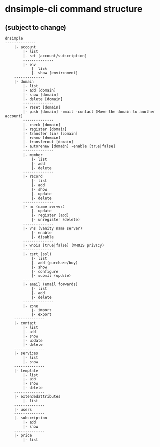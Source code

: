 # dnsimple-cli command structure
## (subject to change)

    dnsimple
    --------------
        |- account
            |- list
            |- set [account/subscription]
            --------------
            |- env
                |- list
                |- show [environment]
        --------------
    	|- domain
    		|- list
    		|- add [domain]
    		|- show [domain]
    		|- delete [domain]
    		--------------
    		|- reset [domain]
    		|- push [domain] -email -contact (Move the domain to another account)
    		--------------
    		|- check [domain]
    		|- register [domain]
    		|- transfer (in) [domain]
    		|- renew [domain]
    		|- transferout [domain]
    		|- autorenew [domain] -enable [true|false]
    		--------------
    		|- member
    			|- list
    			|- add
    			|- delete
    		--------------
    		|- record
    			|- list
    			|- add
    			|- show
    			|- update
    			|- delete
    		--------------
    		|- ns (name server)
    			|- update
    			|- register (add)
    			|- unregister (delete)
    		--------------
    		|- vns (vanity name server)
    			|- enable
    			|- disable
    		--------------
    		|- whois [true|false] (WHOIS privacy)
    		--------------
    		|- cert (ssl)
    			|- list
    			|- add (purchase/buy)
    			|- show
    			|- configure
    			|- submit (update)
    		--------------
    		|- email (email forwards)
    			|- list
    			|- add
    			|- delete
    		--------------
    		|- zone
    			|- import
    			|- export
    	--------------
    	|- contact
    		|- list
    		|- add
    		|- show
    		|- update
    		|- delete
    	--------------
    	|- services
    		|- list
    		|- show
    	--------------
    	|- template
    		|- list
    		|- add
    		|- show
    		|- delete
    	--------------
    	|- extendedattributes
    		|- list
    	--------------
    	|- users
    	--------------
    	|- subscription
    		|- add
    		|- show
    	--------------
    	|- price
    		|- list
